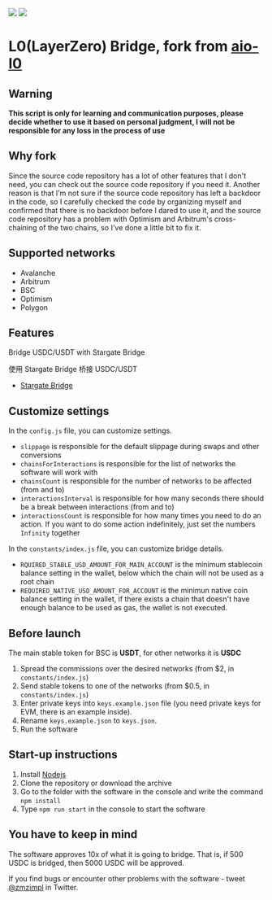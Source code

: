 ![](https://ibb.co/prJKWRL)
![](https://ibb.co/zFQp0sf)
# L0(LayerZero) Bridge, fork from [aio-l0](https://github.com/sunsetlover36/aio-l0)

## Warning
**This script is only for learning and communication purposes, please decide whether to use it based on personal judgment, I will not be responsible for any loss in the process of use**

## Why fork
Since the source code repository has a lot of other features that I don't need, you can check out the source code repository if you need it. Another reason is that I'm not sure if the source code repository has left a backdoor in the code, so I carefully checked the code by organizing myself and confirmed that there is no backdoor before I dared to use it, and the source code repository has a problem with Optimism and Arbitrum's cross-chaining of the two chains, so I've done a little bit to fix it.

## Supported networks

- Avalanche
- Arbitrum
- BSC
- Optimism
- Polygon

## Features
Bridge USDC/USDT with Stargate Bridge 

使用 Stargate Bridge 桥接 USDC/USDT

- [Stargate Bridge](https://stargate.finance/transfer/)

## Customize settings
In the `config.js` file, you can customize settings.

- `slippage` is responsible for the default slippage during swaps and other conversions
- `chainsForInteractions` is responsible for the list of networks the software will work with
- `chainsCount` is responsible for the number of networks to be affected (from and to)
- `interactionsInterval` is responsible for how many seconds there should be a break between interactions (from and to)
- `interactionsCount` is responsible for how many times you need to do an action. If you want to do some action indefinitely, just set the numbers `Infinity` together

In the `constants/index.js` file, you can customize bridge details.

- `RQUIRED_STABLE_USD_AMOUNT_FOR_MAIN_ACCOUNT` is the minimum stablecoin balance setting in the wallet, below which the chain will not be used as a root chain
- `REQUIRED_NATIVE_USD_AMOUNT_FOR_ACCOUNT` is the minimun native coin balance setting in the wallet, if there exists a chain that doesn't have enough balance to be used as gas, the wallet is not executed.



## Before launch
The main stable token for BSC is **USDT**, for other networks it is **USDC**

1. Spread the commissions over the desired networks (from $2, in `constants/index.js`)
2. Send stable tokens to one of the networks (from $0.5, in `constants/index.js`)
3. Enter private keys into `keys.example.json` file (you need private keys for EVM, there is an example inside).
4. Rename `keys.example.json` to `keys.json`.
5. Run the software

## Start-up instructions
1. Install [Nodejs](https://nodejs.org/en/download)
2. Clone the repository or download the archive
3. Go to the folder with the software in the console and write the command `npm install`
4. Type `npm run start` in the console to start the software

## You have to keep in mind
The software approves 10x of what it is going to bridge. That is, if 500 USDC is bridged, then 5000 USDC will be approved.

If you find bugs or encounter other problems with the software - tweet [@zmzimpl](https://twitter.com/zmzimpl) in Twitter.
